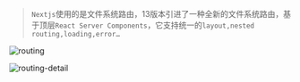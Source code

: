 > `Nextjs`使用的是文件系统路由，13版本引进了一种全新的文件系统路由，基于顶层`React Server Components`，它支持统一的`layout,nested routing,loading,error…`

![routing](https://gitlab.com/lijing-2008/blogpic/-/raw/main/pictures/2023/01/31_16_46_3_routing.png)

![routing-detail](https://gitlab.com/lijing-2008/blogpic/-/raw/main/pictures/2023/01/31_17_5_23_routing-detail.png)